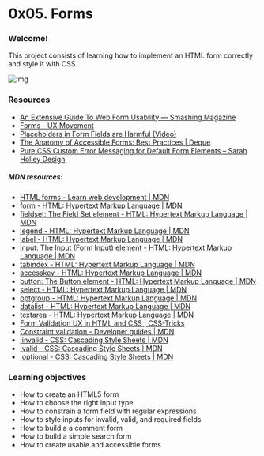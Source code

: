 # 0x05. Forms

### Welcome!

This project consists of learning how to implement an HTML form correctly and style it with CSS.

![img](https://miro.medium.com/max/1000/1*G72vGVuP3-xh4i-dYjYLvA.jpeg)

### Resources

- [An Extensive Guide To Web Form Usability — Smashing Magazine](https://intranet.hbtn.io/rltoken/L7JpxWt0F5VsUtwsDGaJYg)
- [Forms - UX Movement](https://intranet.hbtn.io/rltoken/FaOz7GkGRSnrlYKL91sWYQ)
- [Placeholders in Form Fields are Harmful (Video)](https://intranet.hbtn.io/rltoken/kkI4hp8L2xriaBiZ4aay5g)
- [The Anatomy of Accessible Forms: Best Practices | Deque](https://intranet.hbtn.io/rltoken/Suk4Imd1PwQWQfMARmUyOg)
- [Pure CSS Custom Error Messaging for Default Form Elements – Sarah Holley Design](https://intranet.hbtn.io/rltoken/NGqwmgjgGYDlw2lmdDYpDg)

##### MDN resources:

- [HTML forms - Learn web development | MDN](https://intranet.hbtn.io/rltoken/FqmevqAf9FQJTCLzWHkR1g)
- [form - HTML: Hypertext Markup Language | MDN](https://intranet.hbtn.io/rltoken/SSy7rj0I3adIOAdQYHZlTg)
- [fieldset: The Field Set element - HTML: Hypertext Markup Language | MDN](https://intranet.hbtn.io/rltoken/Dei_L42fLRZU_AJ6ZrEHYQ)
- [legend - HTML: Hypertext Markup Language | MDN](https://intranet.hbtn.io/rltoken/ZkZo0GMrr0swRR5qOAbZpA)
- [label - HTML: Hypertext Markup Language | MDN](https://intranet.hbtn.io/rltoken/riHRpJYmDTPKnhEnmim8Og)
- [input: The Input (Form Input) element - HTML: Hypertext Markup Language | MDN](https://intranet.hbtn.io/rltoken/I-tvtRp2hlUSVkdNVuOkzQ)
- [tabindex - HTML: Hypertext Markup Language | MDN](https://intranet.hbtn.io/rltoken/IVNFtpOTz5HH2hhPVirm1w)
- [accesskey - HTML: Hypertext Markup Language | MDN](https://intranet.hbtn.io/rltoken/hpkb0GWg6d58CT3VbJBYUA)
- [button: The Button element - HTML: Hypertext Markup Language | MDN](https://intranet.hbtn.io/rltoken/lWIyMaHK4ZXYyIftpFkydQ)
- [select - HTML: Hypertext Markup Language | MDN](https://intranet.hbtn.io/rltoken/yW_Ov-o5Z5-WHRqOH1yrWQ)
- [optgroup - HTML: Hypertext Markup Language | MDN](https://intranet.hbtn.io/rltoken/fd435kOSi_vDQuxS9C_hzQ)
- [datalist - HTML: Hypertext Markup Language | MDN](https://intranet.hbtn.io/rltoken/9zHNcNs_TijZGoXlSPE6UQ)
- [textarea - HTML: Hypertext Markup Language | MDN](https://intranet.hbtn.io/rltoken/ZI43Ei3OIRGmi0fdEm-Wfg)
- [Form Validation UX in HTML and CSS | CSS-Tricks](https://intranet.hbtn.io/rltoken/Wbg54wi7RUJX2_y7hrw6dQ)
- [Constraint validation - Developer guides | MDN](https://intranet.hbtn.io/rltoken/4jC9dQkx3ZT3yKR3hB8-vw)
- [:invalid - CSS: Cascading Style Sheets | MDN](https://intranet.hbtn.io/rltoken/7h8uLLpM8WxMQS7t6aAk7Q)
- [:valid - CSS: Cascading Style Sheets | MDN](https://intranet.hbtn.io/rltoken/UKXa7S-Q_saLWXgrJeFRNg)
- [:optional - CSS: Cascading Style Sheets | MDN](https://intranet.hbtn.io/rltoken/Yw2FK8PGHmv5jgF8BOKJ9w)

### Learning objectives

- How to create an HTML5 form
- How to choose the right input type
- How to constrain a form field with regular expressions
- How to style inputs for invalid, valid, and required fields
- How to build a a comment form
- How to build a simple search form
- How to create usable and accessible forms
